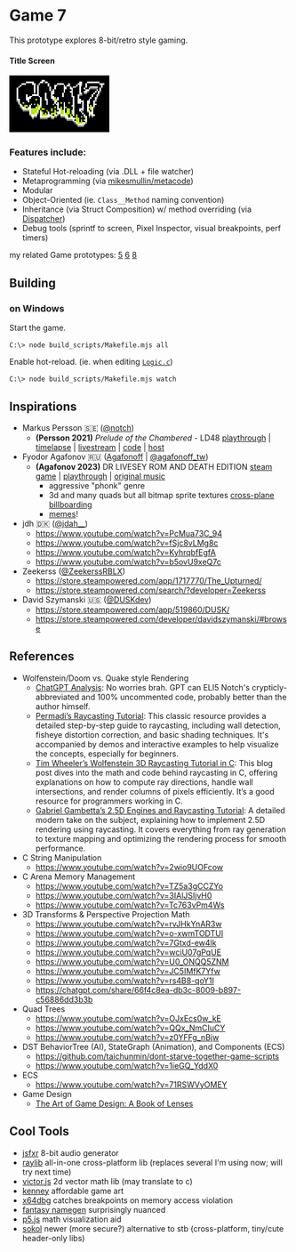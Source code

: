 # Game 7

This prototype explores 8-bit/retro style gaming.

#### Title Screen

![title screen](assets/textures/title.png)

### Features include:
- Stateful Hot-reloading (via .DLL + file watcher)
- Metaprogramming (via [mikesmullin/metacode](https://github.com/mikesmullin/metacode/))
- Modular
- Object-Oriented (ie. `Class__Method` naming convention)
- Inheritance (via Struct Composition) w/ method overriding (via [Dispatcher](src/game/Dispatcher.c))
- Debug tools (sprintf to screen, Pixel Inspector, visual breakpoints, perf timers)

my related Game prototypes: 
[5](https://github.com/mikesmullin/cpp20-win11-x64-sdl2-vulkan?tab=readme-ov-file)
[6](https://github.com/mikesmullin/c17-sdl2-vulkan)
[8](https://github.com/mikesmullin/game8)

## Building

### on Windows
Start the game.
```
C:\> node build_scripts/Makefile.mjs all
```
Enable hot-reload. (ie. when editing [`Logic.c`](src/game/Logic.c))
```
C:\> node build_scripts/Makefile.mjs watch
```

## Inspirations

- Markus Persson 🇸🇪 ([@notch](https://x.com/notch))
   - **(Persson 2021)** *Prelude of the Chambered* - LD48
     [playthrough](https://www.youtube.com/watch?v=RE3dRh4wMc8) |
     [timelapse](https://www.youtube.com/watch?v=IoR-G8Ud0JM) | 
     [livestream](https://www.youtube.com/watch?v=GQO3SSlsgJM) |
     [code](https://github.com/skeeto/Prelude-of-the-Chambered) |
     [host](https://s3.amazonaws.com/ld48/index.html)
- Fyodor Agafonov 🇷🇺 ([Agafonoff](https://store.steampowered.com/pub/agafonoff_dev) | [@agafonoff_tw](https://x.com/agafonoff_tw))
  - **(Agafonov 2023)** DR LIVESEY ROM AND DEATH EDITION
    [steam game](https://store.steampowered.com/app/2181930/DR_LIVESEY_ROM_AND_DEATH_EDITION/) |
    [playthrough](https://www.youtube.com/watch?v=70OfnvGp1MU) |
    [original music](https://soundcloud.com/ghostfaceplaya/why-not)    
    - aggressive "phonk" genre
    - 3d and many quads but all bitmap sprite textures [cross-plane billboarding](https://www.reddit.com/r/gamedev/comments/q2qbp2/what_is_it_called_when_two_billboarded_sprites/)
    - [memes](https://www.youtube.com/watch?v=lrTcb3Kx1zM)!
- jdh 🇩🇰 ([@jdah__](https://x.com/jdah__))
  - https://www.youtube.com/watch?v=PcMua73C_94
  - https://www.youtube.com/watch?v=fSjc8vLMg8c
  - https://www.youtube.com/watch?v=KyhrqbfEgfA
  - https://www.youtube.com/watch?v=b5ovU9xeQ7c
- Zeekerss ([@ZeekerssRBLX](https://x.com/zeekerssrblx?lang=en))
  - https://store.steampowered.com/app/1717770/The_Upturned/
  - https://store.steampowered.com/search/?developer=Zeekerss
- David Szymanski 🇺🇸 ([@DUSKdev](https://x.com/DUSKdev))
  - https://store.steampowered.com/app/519860/DUSK/
  - https://store.steampowered.com/developer/davidszymanski/#browse

## References

- Wolfenstein/Doom vs. Quake style Rendering
  - [ChatGPT Analysis](docs/90s-raycasting.md): No worries brah. GPT can ELI5 Notch's crypticly-abbreviated and 100% uncommented code, probably better than the author himself.
  - [Permadi’s Raycasting Tutorial](https://permadi.com/1996/05/ray-casting-tutorial-table-of-contents/): This classic resource provides a detailed step-by-step guide to raycasting, including wall detection, fisheye distortion correction, and basic shading techniques. It's accompanied by demos and interactive examples to help visualize the concepts, especially for beginners.
  - [Tim Wheeler’s Wolfenstein 3D Raycasting Tutorial in C](https://timallanwheeler.com/blog/2023/04/01/wolfenstein-3d-raycasting-in-c/): This blog post dives into the math and code behind raycasting in C, offering explanations on how to compute ray directions, handle wall intersections, and render columns of pixels efficiently. It’s a good resource for programmers working in C.
  - [Gabriel Gambetta’s 2.5D Engines and Raycasting Tutorial](https://gabrielgambetta.com/computer-graphics-from-scratch/02-basic-raytracing.html): A detailed modern take on the subject, explaining how to implement 2.5D rendering using raycasting. It covers everything from ray generation to texture mapping and optimizing the rendering process for smooth performance.
- C String Manipulation
  - https://www.youtube.com/watch?v=2wio9UOFcow
- C Arena Memory Management
   - https://www.youtube.com/watch?v=TZ5a3gCCZYo
   - https://www.youtube.com/watch?v=3IAlJSIjvH0
   - https://www.youtube.com/watch?v=Tc763vPm4Ws
- 3D Transforms & Perspective Projection Math
  - https://www.youtube.com/watch?v=rvJHkYnAR3w
  - https://www.youtube.com/watch?v=o-xwmTODTUI
  - https://www.youtube.com/watch?v=7Gtxd-ew4lk
  - https://www.youtube.com/watch?v=wciU07gPqUE
  - https://www.youtube.com/watch?v=U0_ONQQ5ZNM
  - https://www.youtube.com/watch?v=JC5IMfK7Yfw
  - https://www.youtube.com/watch?v=rs4B8-qoY1I
  - https://chatgpt.com/share/66f4c8ea-db3c-8009-b897-c56886dd3b3b
- Quad Trees
  - https://www.youtube.com/watch?v=OJxEcs0w_kE
  - https://www.youtube.com/watch?v=QQx_NmCIuCY
  - https://www.youtube.com/watch?v=z0YFFg_nBjw
- DST BehaviorTree (AI), StateGraph (Animation), and Components (ECS)
  - https://github.com/taichunmin/dont-starve-together-game-scripts
  - https://www.youtube.com/watch?v=1ieGQ_YddX0
- ECS
  - https://www.youtube.com/watch?v=71RSWVyOMEY
- Game Design
  - [The Art of Game Design: A Book of Lenses](https://www.amazon.com/gp/product/B08LDSZG1W/)

## Cool Tools

- [jsfxr](https://sfxr.me/) 8-bit audio generator
- [raylib](https://www.raylib.com/) all-in-one cross-platform lib (replaces several I'm using now; will try next time)
- [victor.js](http://victorjs.org/) 2d vector math lib (may translate to c)
- [kenney](https://www.kenney.nl/assets) affordable game art
- [x64dbg](https://x64dbg.com/) catches breakpoints on memory access violation
- [fantasy namegen](http://rinkworks.com/namegen/) surprisingly nuanced
- [p5.js](https://p5js.org/reference/) math visualization aid
- [sokol](https://github.com/floooh/sokol) newer (more secure?) alternative to stb (cross-platform, tiny/cute header-only libs)

